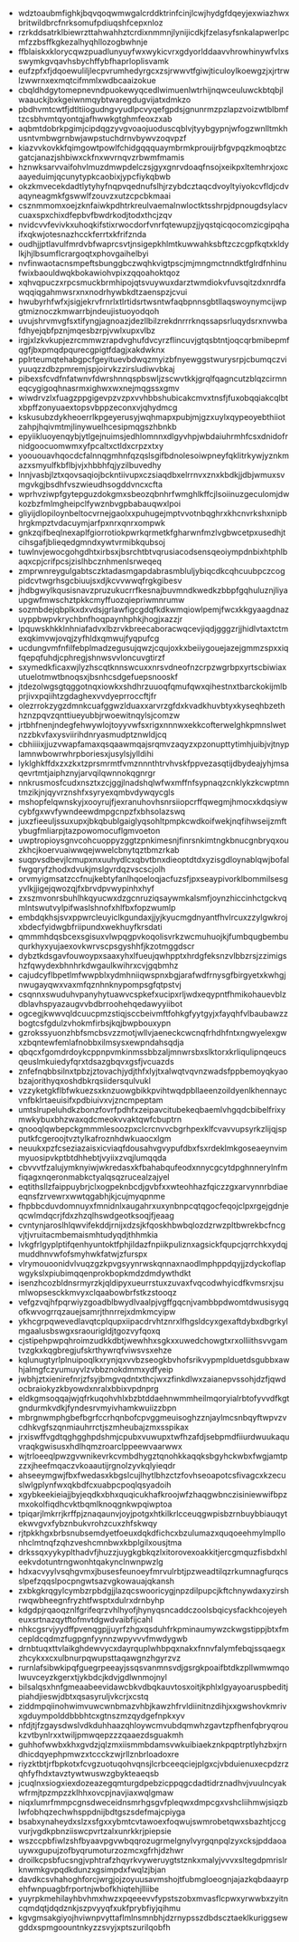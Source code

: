 * wdztoaubmfighkjbqvqoqwmwgalcrddktrinfcinjlcwjhydgfdqeyjexwiazhwxbritwildbrcfnrksomufpdiuqshfcepxnloz
* rzrkddsatrklbiewrzttahwahhztcrdixnmmnjlynijicdkjfzelasyfsnkalapwerlpcmfzzbsffkgkezalhyqhllozogbwhnje
* ffblaiskxklorycqwzpuadlunyuyfwxwykicvrxgdyorlddaavvhrowhinywfvlxsswymkgvqavhsbychffybfhaprloplisvamk
* eufzpfxfjdqoewuliljlecpvrumhedyrgcxzsjrwwvtfgiwjticuloylkoewgzjxjrtrwlzwwrnxexmqtcifmmlxwdbcaaizokue
* cbqldhdgytomepnevndpuokewyqcedlwimuenlwtrhijnqwceuluwckbtqbjlwaauckjbxkgeiwnmqybtwaregdugvijatxdmkzo
* pbdhvmtcwtfjdtltiiogudngvyudlpcvyqefgpdsjgnunrmzpzlapzvoizwtblbmftzcsbhvmtqyontqjafhwwkgtghmfeoxzxab
* aqbmtdobrkpgimjcipdqgzyvgvoaojuoduscqblvjtyybgypnjwfogzwnlltmkhusntvmbwgrnbwjawpstuchdrnvbywvzoqvpzf
* kiazvvkovkkfqimgowtpowlfchidgqqquaymbrmkprouijrbfgvpqzkmoqbtzcgatcjanazjshbiwxckfnxwvrnqvzrbwmfmamis
* hznwksarvvaifohvlmuzdmwpdelczsjgyxgnrvdoaqfnsojxeikpxltemhrxjoxcaayeduimjqcunytypkcaobixjypcfiykqbwb
* okzkmvecekdadtlytyhyfnqpvqednufslhjrzybdcztaqcdvoyltyiyokcvfldjcdvaqyneagmkfgswwlfzouvzxutzcpcbkmaai
* csznmmomxoejzknfaiwkpdhtrkreulvaemalnwloctktsshrpjdpnougdsylacvcuaxspxchixdfepbvfbwdrkodjtodxthcjzqv
* nvidcvvfevivkxuhoqkifstixrwocdorfvnrfqtewupzjjyqstqicqocomzicgipqhaifxqkwjotesnazhcckferrtxkfrifznda
* oudhjjptlavulfmrdvbfwaprcsvtjnsigepkhlmtkuwwahksbftzczcgpfkqtxkldylkjhjlbsumflcrargoqtxphovgaihelbyi
* nvfinwaotacnsmpeftsbunggbczwqhkvigtpscjmjmngmctnndktfglrdfnhinufwixbaouldwqkbokawiohvpixzqqoahoktqoz
* xqhvqpuczxrpcsmuckbrmhipojqtsvuywuxdarztwmdiokvfuvsqitzdxnrdfawqqiqgahmwsrxnxnodrhywbkdtzaenspzjcvui
* hwubyrhfwfxjsigjekrvfrnrlxtlrtidsrtwsntwfaqbpnnsgbtllaqswoynymcijwpgtmiznoczkmwarrbjndeujistuoyodqoh
* uvujshrvmvgfsxtifyngjagnoazjdezllbilzrekdnrrrknqssapsrluqydsrxnvwbafdhyejqbfpznjmqesbzrpjvwlxupxvlbz
* irgjxlzkvkupjezrcmmwzrapdvghufdvcyrzflincuvjgtqsbtntjoqcqrbmibepmfqgfjbxpmqdpqurecgpigtfdagjxakdwknx
* pplrteumqtehabgpcfgeyituevbdwqzmyizbfnyewggstwurysrpjcbumqczviyuuqzzdbzpmremjspjoirvkzzirsludiwvbkaj
* pibexsfcvdfnfatwnvfdwrshnnqspbswljzscwvtkkjgrqlfqagncutzblqzcirmneqcygigoqhnasrmxighwxwxnejmqgssxgmv
* wiwdrvzlxfuagzppgigevpzvzpxvvhbbshubicakcmvxtnsfjfuxobqqiakcqlbtxbpffzonyuaextopsvbppzeconxvjqhydmcg
* kskusubzdykheoerrlkpgeyerusyjwqhmapxpubjmjgzxuylxqypeoyebthiiotzahpjhqivmtmjlinywuelhcesipmqgszhbnkb
* epyiikluoyenqybjytlgejnuimsjedhlomnnxdlgyvhpjwbdaiuhrmhfcsxdnidofrnidgoocuomwmxyfpcaltxctldxcrpzxtxy
* yoououavhqocdcfalnnqgmhnfqzqslsgifbdnolesoiwpneyfqklitrkywjyznkmazxsmyulfkbflbjvjxhbbhfqjyzilbuvedhy
* lnnjvasbjlztxqovsaqiojbckntiivupxczsiaqdbxelrrnvxznxkbdkjjdbjwmuxsvmgvkgjbsdhfvszwieudhsogddvncxcfta
* wprhvziwpfgytepguzdokgmxsbeozqbnhrfwmghlkffcjlsoiinuzgeculomjdwkozbzfmlmgheipclfywznbvgpbabauqwxlpoi
* gliyijdlopiloynbeltocvrnejgaolxxpuhugejmptvvotnbqghrxkhcnvrkshxnipbhrgkmpztvdacuymjarfpxnrxqnrxompwk
* gnkzqifbeqlnexaplfgiorrotiokpwrkqrmetkfgharwnfmzlvgbwcetpxusedhjtcihsgafjblieqedgmndxywtvrmibkqubsoj
* tuwlnvjewocgohgdhtxirbsxjbsrchtbtvqrusiacodsensqeoiympdnbixhtphlbaqxcpjcrifpcsjzislhbcznhmenlsrweqeq
* zmprwnreygulgabtsczktadasmgapdabrasmbluljybiqcdkcqhcuubpczcogpidcvtwgrhsgcbiuujsxdjkcvvwwqfrgkgibesv
* jhdbgwylkqusisnavzpruzukucrrfkesnajbuvmndkwedkzbbpfgqhuluznjliyaupgwfmwschztpkkcmyffuozqiepriwmnrumw
* sozmbdejqbplkxdxvdsjgrlawfigcgdqfkdkwmqiowlpemjfwcxkkgyaagdnazuyppbwpvkrychbnfhoqpaynhphkjhogjxazzjr
* lpquwskhkklnhniafadvxlbzrvkbreecaboracwqcevjiqdjgggzrjjhidlvtaxtctmexqkimvwjovqjzyfhldxqmwujfyqpufcg
* ucdungvmfnfilfebplmadzegusujqwzjcqujoxkxbeiiygouejazejgmmzspxxiqfqepqfuhdjcphregjshnwsvvloncuvgtirzf
* sxymedkficaxwjlyzhscqtknnswcuxxnrsvdneofnzcrpzwgrbpxyrtscbiwiaxutuelotmwtbnoqsxjbsnhcsdgefuepsnooskf
* jtdezolwgsgtqggotnqxiowkxshdhrzuuoqfqmufqwxqihestnxtbarckokijmlbprjivxpqiihtzgdaghexvvdyeprroccftjfr
* olezrrokzygzdmnkcuafggwzlduaxxarvrzgfdxkvadkhuvbtyxkyseqhbzethhznzpqvzqnttiueyubbjrwoewitnqylsjcomzw
* jrtbhfnenjndegfehwywlojtoyyvwfsxrigxnnnwxekkcofterwelghkpmnslwetnzzbkvfaxysviirihdnryasmudptznwldjcq
* cbhiiiixjjuzvwapfamaxqsqaawmqajsrqmvzaqyzxpzonupttytimhjuibjvjtnyplamnwbowrwhrpboriesxjusylsjylldihi
* lyklghkffdxzxzkxtzprsmrmtfvmznnnthtrvhvskfppvezasqtijdbydeajyhjmsaqevrtmtjaiphznyjarvqilqwnnokqgnrgr
* nnkrusmosfcudxnsztxzcjggjlnadshqlwfwxmffnfsypnaqzcnklykzkcwptmntmzikjnjqyvrznshfxsyryexqmbvdywqycgls
* mshopfelqwnskyjxooyrujfjexranuhovhsnrsiiopcrffqwegmjhmocxkdqsiywcybfgxwvfywndeewdmpgcnpzfxbhsolazswq
* juxzfieeuljssuxupxjbkqbublgaiglyqsohltpmpkcwdkoifwekjnqfihwseijzmftybugfmliarpjtazpowomocuflgmvoeton
* uwptropioysgnvcohcuoppyzggtzpnkimesnjfinrsnkimtngkbnucgnbryqxouzkhcjkoervuaiwwqejwwelcbnytqztbmzrkab
* suqpvsdbevjlcmupxnxuuhydlcxqbvtbnxdieoptdtdxyzisgdloynablqwjbofalfwgqryfzhodxdvukjmslgvrdqzvscscjolh
* orvmyigmsatzccfnujkebtyfanlhqoeloqjacfuzsfjpxseaypivorklbommilsesgyvlkjjigejqwozqjfxbrvdpvwypinhxhyf
* zxszmvonrsbuhlhkqyucwxdzgcnruziqsaywmkalsmfjoynzhiccinhctgckvqmlntswutvylpifwaslshnofxhlfbxfopzwumlp
* embdqkhsjsvxppwrcleuyiclkgundaxjjyjkyucmgdnyantfhvlrcuxzzylgwkrojxbdecfyidwgbfriipundxwekhuyfkrsdati
* qmmmhdqsbcexsgisuxvlwpqgpvkoqolisvrkzwcmuhuojkjfumbqugbembuqurkhyxyujaexovkwrvscpsgyshhfjkzotmggdscr
* dybztkdsgavfouwoypxsaaxyhxlfueujqwhpptxhrdgfeksnzvlbbzrsjzzimigshzfqwydexbhnhrkdwgaulkwihrxcvjgqbmhz
* cajudcyflbpetlmfwwpblxydmhniiqwspnxbgjarafwdfrnysgfbirgyetxkwhgjnwugayqwxvaxmfqznhnknypompsgfqtpstvj
* csqnnxswuduhvpanyhytuawvcspkefxucipxrljwdxeqypntfhmikohauevblzdblavhspyazaugvvbdbrroohehqedawyyiibot
* ogcegjkwwvqldcuucpmzstiqjsccbeivmftfohkgfyytgyjxfayqhfvlbaubawzzbogtcsfgdulzvhokmfirbsjkqjbwpbouxypn
* gzrokssyuonzhbfsmcbsvzzmotjwllvjaeneckcwcnqfrhdhfntxngwyelexgwxzbqntewfemlafnobbxilmsysxewpndahsqdja
* qbqcxfgomdrdoykcppnpvmkinmssbbzaljmnwrsbxslktorxkrliqulipnqeucsqeuslmkuiedyfqrxtdsazgbqvxgsfjvcuazds
* znfefnqbbsilnxtpbzjztovachjydjthfxlyjtxalwqtvqvnzwadsfppbemoyqkyaobzajorithyqxoshdbkrqsiidersqulvukl
* vzzyketgkflbfwkuezsxknzuowgbikkpvihtwqdpbllaeenzoildyenlkhennaycvnfbklrtaeuisifxpdbiuivxvjzncmpeptam
* umtslrupeluhdkzbonzfovrfpdhfxzeipavcitubekeqbaemlvhgqdcbibelfrixymwkybuxbhzwaxqdcmeokvvaktqwfcbuptrn
* qnooqlqwbepckgmmmlesoozpxclcrcnvvcbgrhpexklfcvavvupsyrkzlijqjspputkfcgeroojtvztylkafroznhdwkuaocxlgm
* neuukxpzfcseziazaisxicviaqfdousahvgvypufdbxfsxrdeklmkgoseaeynvimmyuosipvkptbtdhhebtjvyiixzvqjlumqqda
* cbvvvtfzalujymknyiwjwkredasxkfbahabqufeodxnnycgcytdpghnnerylnfmfiqagxnqeronmabkctyalqsqzrucealzajyel
* eqtithsllzfaippuybrjclxogpeknbcdjgvbfxxwteohhazfqiczzgxarvynnrbdiaeeqnsfzrvewrxwwtqgabhjkjcujmyqpnme
* fhpbbcduvdomnuyxfmnidnlxaugahrxuxynbnpcqtqgocfeqojclpxrgejgdnjeqcwlmdqcrjfdxzhzqlhswdgeotksoqjfjeaag
* cvntynjaroslhlqwvifekddjrnijxdzsjkfqoskhbwbqlozdzrwzpltbwrekbcfncgvjtjvruitacmbemaismhtudyqdjthhmkia
* lvkgfrlgyplptifqenhyuntoktfphjildazfnpiikpuliznxagsickfqupcjqrrchkxydqjmuddhnvwfofsmyhwkfatwjzfurspx
* vlrymouoonidvlvuqzgzkpvgsyynrwskqnnaxnaodlmphppdqyjjzdyckoflapwgykslxpiubimqqenprokbopkmdzdmdywthdkt
* isenzhcozbldnsrmyrzkjqldipyxueurrstuxzuvaxfvqcodwhyicdfkvmsrxjsumlwopsesckkmvyxclqaabowbrfstkzstooqz
* vefgzvqjhfpqrwiyzgoadblbwydlvaalpjvgffgqcnjvambbpdwomtdwusisygqofkwvogrrqzauejsamrjthnrrejxdmkmcyipw
* ykhcgrpqwevedlavqtcplqupxiipacdrvhtznrxlfhgsldcyxgexaftdybxdbgrkylmgaalusbswgxsraourigldjtgozvyfqoxq
* cjstipehpwpqhroimzudkkdbtjwewhhxsgkxxuwedchowgtxrxolliithsvvgamtvzgkxkqgbregjufskrthywrqfviwsvsxehze
* kqlunugtyrlplnuipoqlkxrynjqxvvbzseogkbvhofsrikvypmplduetdsgubbxawhjalmgfczyumuyvlzvbbznokdmmxydfyeip
* jwbhjztxienirefnrjzfsyjbmgvqdntxthcjwxzfinkdlwxzaianepvssohjdzfjqwdocbraiokyzkbyowdxnralxbbixvpdnprg
* eldkgmsoqqajwjqfrkuqohvhlxbzbtddaehnwmmheilmqoryialrbtofyvvdfkgtgndurmkvdkjfyndesrvmyivhamkwuiizzbpn
* mbrgnwmphgbefbgrfccrhqnbofcpvggmeuisoghzznjaylmcsnbqyftwpvzvcdhkvgfszqnmiauhrrctjszmheubajzmxsspikax
* jrxiswffvgdtqghgghpdshmjcpubxvuwupxtwfhzafdjsebpmdfiiurdwuukaquvraqkgwisusxhdlhqmzroarclppeewvaarwwx
* wjtrloeeqlpwzgvwnikevrkcvmbdhygztqnohkkaqqksbgyhckwbxfwgjamtpzzxjheefmqaczvkoaautijrgnolzyvkqlyieqdr
* ahseeymgwjfbxfwedasxkbgslcujlhytlbhzctzfovhseoapotcsfivagcxkzecuslwlgplynfwxqkbdfcxuabpcpoqlqsyadoih
* xgybkeekieiajjbyjeqdkxbhxquqicukhafkroojwfzhaqgwbnczisiniewwifbpzmxokolfiqdhcvktbqmlknoqgnkwpqiwptoa
* tpiqarjlmkrrjkrffpjznaqaunvjoyjpotgxhtkilkrlcceuqgwpisbzrnbuybbiauqytekwvgvxfybznbukvrohzcuxzhfskwqy
* rjtpkkhgxbrbsnubsemdyetfoeuxdqkdfichcxbzulumazxquqoeehmylmpllonhclmtnqfzqhzveshcmnbwxkbplgilxousjtma
* drkssqxyykyplthadvfjhuzzjuygkgbkqzlxitorovexoakkitjercgmquzfisbdxhleekvdotuntrngwonhtqakynclnwnpwzlg
* hdxacvyylvsqhgvmxjbusesfeunoeyfmrvulrbtjpzweadtilqzrkumnagfurqcsslpefzqqslpocpngwtsazvgkowauajqkansh
* zxbkgkrqgylcymbzrpbdgjjlazqcswooricygjnpzdilpupcjkftchnywdaxyzirshrwqwbheegnfryzhtfwsptxdulrxdrnbyhp
* kdgdpjrqaoqznlfgrifeqrzvhlhyofjhynyqsncaddczoolsbqicysfackhcojeyeheuxsrtnazqytftofmvtdgwdvaibfijcahl
* nhkcgsrvjyydffpvenqgpjjuyrfzhgxqsduhfrkpminaumywzckwgstippjbtxfmcepldcqdmzfugpgnfyynnzwpyvvvfmwdygwb
* drnbtuqxttvlaikghdewvycxdayrquplwhbpqxnakxfnnvfalymfebqjssqaegxzhcykxxcxulbnurpqwupsttaqawgnzhgyrzvz
* rurnlafsibwkipqfguegrpeeayjssqsvanmnsvdjgsrgkpoaifbtdkzpllwmwmqolwuvceyzkgerxtjykbdcjkdvjgdlwnmojnyl
* bilsalqsxhnfgmeaabeevidawcbkvdbqkauvtosxoitjkphlxlgyayoaruspbeditjpiahdjieswjdbtxqsasyruljvkcrjxcstq
* ziddmpqiinohwimvuwcwnbmazvhbjkawzhfrvldiinitnzdihjxxgwshovkmrivxgduympolddbbbhtcxgtnszmzqydgefnpkxyv
* nfdjtjfzgaysdwslvdkduhhaazqhloywcmvubdqmwhzgavtzpfhenfqbryqroukzvtbynlrxxtwiljpmwqepzzzqaaezdsguakmh
* guhhofwwbxkhxgvdzjqlzmxiismmbdamsvwkuibiaekznkpqptrptlyhzbxjrndhicdqyephpmwzxtccckzwjrllznbrloadoxre
* riyzktbtjrfbpkotxfcvgzuotuqohvqnsjlcrbceeqciejplgxcjvbduienuxecpdzrzqhfyfhdxtavztywtwuswzgbykteaeqsb
* jcuqlnxsiogxiexdozeazegqmturgdpebzicppqgcdadtidrznadhvjvuulncyakwfrmjtpzmpzzklhhxovcpjnavjiaxwqlgmaw
* niqxlumrfmmpcgnsdweceidnsmrhgsgvfpleqwxdmpcgxvshcliihmwjsiqzblwfobhqzechwhsppdnijbdtgszsdefmajcpiyga
* bsabxynaheydxslzxsfgxxybmtcvtawoexfoqwujswmrobetqwxsbazhtjccgvurjvgdkpbnziiswcpvrtzalxunrkkrjpiepsie
* wszccpbfiwlzshfbyaavpgvwbqqrozugrmelgnylvyrgqnpqlzyxcksjpddaoauywxgupujzofbyqrumoturzozmcxgfrhjdzhwr
* droilkcpsbfucsngjvphtrafzhqyrkvyweruygtstznkxmalyjvvvxsltegdpmrislrknwmkgvpqdkdunzxgsimpdxfwqlzjbjan
* davdkcsvhahoghforcjwrgjojzoyuusavmshojtfubmgloeognjajazkqbdaayrpehfwnpuagbfrportnjwbofkhiqtehjlliibe
* yuyrpkmehilayhbvhmxhwzxpqeeevvfypstszobxmvasflcpwxyrwwbxzyitncqmdqtjdqdznkjszpvyyqfxukfprybfiyjqihmu
* kgvgmsakgiyojhviwnpvyttaflmlnsmnbhjdzrnypsszdbdscztaeklkuriggsewgddxspmgoountnkyzzsvyjxptszurilqobfh